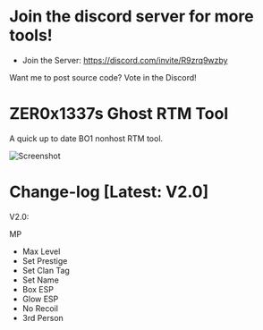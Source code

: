 # Join the discord server for more tools!
 - Join the Server: https://discord.com/invite/R9zrq9wzby

Want me to post source code? Vote in the Discord!
#
# ZER0x1337s Ghost RTM Tool
A quick up to date BO1 nonhost RTM tool.

![Screenshot](https://cdn.discordapp.com/attachments/1043014883681239080/1043690285554729071/image.png)
#
# Change-log [Latest: V2.0]

V2.0:

MP
 - Max Level
 - Set Prestige
 - Set Clan Tag
 - Set Name
 - Box ESP
 - Glow ESP
 - No Recoil
 - 3rd Person
